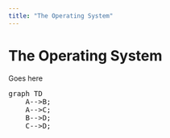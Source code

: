 ```yaml
---
title: "The Operating System"
---
```


# The Operating System

Goes here

<pre class="mermaid">
graph TD
    A-->B;
    A-->C;
    B-->D;
    C-->D;
</pre>

<script type="module">
	import mermaid from 'https://cdn.jsdelivr.net/npm/mermaid@10/dist/mermaid.esm.min.mjs';
	mermaid.initialize({
		startOnLoad: true,
		theme: 'dark'
	});
</script>
